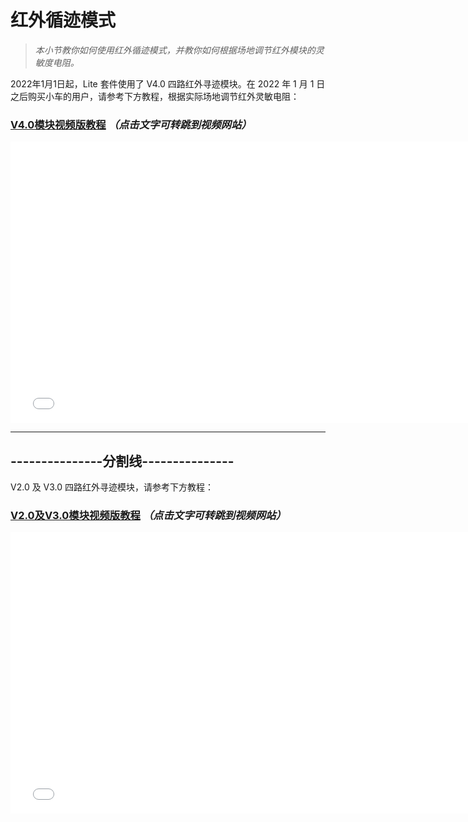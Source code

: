 # 红外循迹模式

> *本小节教你如何使用红外循迹模式，并教你如何根据场地调节红外模块的灵敏度电阻。* 

2022年1月1日起，Lite 套件使用了 V4.0 四路红外寻迹模块。在 2022 年 1 月 1 日之后购买小车的用户，请参考下方教程，根据实际场地调节红外灵敏电阻：

### [V4.0模块视频版教程](https://www.bilibili.com/video/av511133251/) *（点击文字可转跳到视频网站）*

<iframe width="760" height="450" src="//player.bilibili.com/player.html?aid=511133251&bvid=BV1Lu411C7dY&cid=711041091&page=1" scrolling="no" border="0" frameborder="no" framespacing="0" allowfullscreen="true"> </iframe>

-----------------------------------
---------------分割线---------------
-----------------------------------

 V2.0 及 V3.0 四路红外寻迹模块，请参考下方教程：

### [V2.0及V3.0模块视频版教程](https://www.bilibili.com/video/av85615922/) *（点击文字可转跳到视频网站）*

<iframe width="760" height="450" src="//player.bilibili.com/player.html?aid=85615922&cid=146341152&page=1" scrolling="no" border="0" frameborder="no" framespacing="0" allowfullscreen="true"> </iframe>